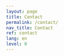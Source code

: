 ```yaml
---
layout: page
title: Contact
permalink: /contact/
nav_title: Contact
ref: contact
lang: en
level: 0
---
```

